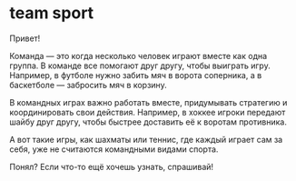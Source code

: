 # team sport

Привет!

Команда — это когда несколько человек играют вместе как одна группа. В команде все помогают друг другу, чтобы выиграть игру. Например, в футболе нужно забить мяч в ворота соперника, а в баскетболе — забросить мяч в корзину.

В командных играх важно работать вместе, придумывать стратегию и координировать свои действия. Например, в хоккее игроки передают шайбу друг другу, чтобы быстрее доставить её к воротам противника.

А вот такие игры, как шахматы или теннис, где каждый играет сам за себя, уже не считаются командными видами спорта.

Понял? Если что-то ещё хочешь узнать, спрашивай!